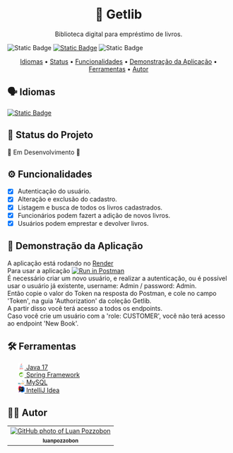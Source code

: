<h1 align="center">🔲 Getlib</h1>
<p align="center">Biblioteca digital para empréstimo de livros.</p>

![Static Badge](https://img.shields.io/badge/versão-2.0.0-blue)
[![Static Badge](https://img.shields.io/badge/licença-MIT-blue)](./LICENSE)
![Static Badge](https://img.shields.io/badge/%C3%9altima%20atualiza%C3%A7%C3%A3o-14%2F10%2F2023-blue)

<p align="center">
    <a href="#🗣️-idiomas">Idiomas</a> • 
    <a href="#🎯-status-do-projeto">Status</a> • 
    <a href="#⚙️-funcionalidades">Funcionalidades</a> • 
    <a href="#📲-demonstração-da-aplicação">Demonstração da Aplicação</a> • 
    <a href="#🛠️-ferramentas">Ferramentas</a> •
    <a href="#👨‍💻-autor">Autor</a>
</p>

## 🗣️ Idiomas
[![Static Badge](https://img.shields.io/badge/lang-en-blue)](./README.md)

## 🎯 Status do Projeto
🚧 Em Desenvolvimento 🚧

## ⚙️ Funcionalidades
- [X] Autenticação do usuário.
- [X] Alteração e exclusão do cadastro.
- [X] Listagem e busca de todos os livros cadastrados.
- [X] Funcionários podem fazert a adição de novos livros.
- [X] Usuários podem emprestar e devolver livros.

## 📲 Demonstração da Aplicação
A aplicação está rodando no <a href="https://render.com/">Render</a><br>
Para usar a aplicação [![Run in Postman](https://run.pstmn.io/button.svg)](https://app.getpostman.com/run-collection/26741263-98119975-96a0-42f2-89de-59555a68937d?action=collection%2Ffork&source=rip_markdown&collection-url=entityId%3D26741263-98119975-96a0-42f2-89de-59555a68937d%26entityType%3Dcollection%26workspaceId%3D170a16a5-b381-467e-88ae-ca72c20665a4)<br>
É necessário criar um novo usuário, e realizar a autenticação, ou é possível usar o usuário já existente, username: Admin / password: Admin.<br>
Então copie o valor do Token na resposta do Postman, e cole no campo 'Token', na guia 'Authorization' da coleção Getlib.<br>
A partir disso você terá acesso a todos os endpoints.<br>
Caso você crie um usuário com a 'role: CUSTOMER', você não terá acesso ao endpoint 'New Book'.

## 🛠️ Ferramentas
<ul style="list-style:none">
    <a href="https://www.java.com/pt-BR/"><li><img src="./assets/Java.png" width=15px> Java 17</li></a>
    <a href="https://spring.io/"><li><img src="./assets/Spring.png" width=15px> Spring Framework</li></a>
    <a href="https://www.mysql.com/"><li><img src="./assets/MySQL.png" width=15px> MySQL</li></a>
    <a href="https://www.jetbrains.com/idea/"><li><img src="./assets/IntelliJ.png" width=15px> IntelliJ Idea</li></a>
</ul>

## 👨‍💻 Autor
<table>
    <tr>
        <td align="center">
            <a href="http://github.com/luanpozzobon">
            <img src="https://avatars.githubusercontent.com/u/108753073?v=4" width="100px;" alt="GitHub photo of Luan Pozzobon"/><br>
            <sub>
                <b>luanpozzobon</b>
            </sub>
            </a>
        </td>
    </tr>
</table>
